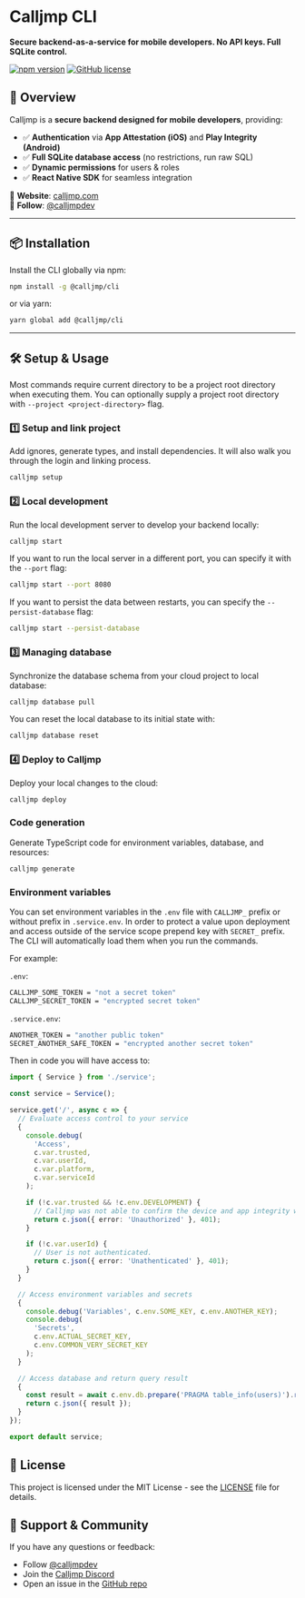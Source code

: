 # Calljmp CLI

**Secure backend-as-a-service for mobile developers. No API keys. Full SQLite control.**

[![npm version](https://img.shields.io/npm/v/@calljmp/cli)](https://www.npmjs.com/package/@calljmp/cli)
[![GitHub license](https://img.shields.io/github/license/Calljmp/calljmp-cli)](LICENSE)

## 🚀 Overview

Calljmp is a **secure backend designed for mobile developers**, providing:

- ✅ **Authentication** via **App Attestation (iOS)** and **Play Integrity (Android)**
- ✅ **Full SQLite database access** (no restrictions, run raw SQL)
- ✅ **Dynamic permissions** for users & roles
- ✅ **React Native SDK** for seamless integration

🔹 **Website**: [calljmp.com](https://calljmp.com)  
🔹 **Follow**: [@calljmpdev](https://x.com/calljmpdev)

---

## 📦 Installation

Install the CLI globally via npm:

```sh
npm install -g @calljmp/cli
```

or via yarn:

```sh
yarn global add @calljmp/cli
```

---

## 🛠️ Setup & Usage

Most commands require current directory to be a project root directory when executing them. You can optionally supply a project root directory with `--project <project-directory>` flag.

### 1️⃣ Setup and link project

Add ignores, generate types, and install dependencies. It will also walk you through the login and linking process.

```sh
calljmp setup
```

### 2️⃣ Local development

Run the local development server to develop your backend locally:

```sh
calljmp start
```

If you want to run the local server in a different port, you can specify it with the `--port` flag:

```sh
calljmp start --port 8080
```

If you want to persist the data between restarts, you can specify the `--persist-database` flag:

```sh
calljmp start --persist-database
```

### 3️⃣ Managing database

Synchronize the database schema from your cloud project to local database:

```sh
calljmp database pull
```

You can reset the local database to its initial state with:

```sh
calljmp database reset
```

### 4️⃣ Deploy to Calljmp

Deploy your local changes to the cloud:

```sh
calljmp deploy
```

### Code generation

Generate TypeScript code for environment variables, database, and resources:

```sh
calljmp generate
```

### Environment variables

You can set environment variables in the `.env` file with `CALLJMP_` prefix or without prefix in `.service.env`. In order to protect a value upon deployment and access outside of the service scope prepend key with `SECRET_` prefix. The CLI will automatically load them when you run the commands.

For example:

`.env`:

```sh
CALLJMP_SOME_TOKEN = "not a secret token"
CALLJMP_SECRET_TOKEN = "encrypted secret token"
```

`.service.env`:

```sh
ANOTHER_TOKEN = "another public token"
SECRET_ANOTHER_SAFE_TOKEN = "encrypted another secret token"
```

Then in code you will have access to:

```typescript
import { Service } from './service';

const service = Service();

service.get('/', async c => {
  // Evaluate access control to your service
  {
    console.debug(
      'Access',
      c.var.trusted,
      c.var.userId,
      c.var.platform,
      c.var.serviceId
    );

    if (!c.var.trusted && !c.env.DEVELOPMENT) {
      // Calljmp was not able to confirm the device and app integrity when the service was called.
      return c.json({ error: 'Unauthorized' }, 401);
    }

    if (!c.var.userId) {
      // User is not authenticated.
      return c.json({ error: 'Unathenticated' }, 401);
    }
  }

  // Access environment variables and secrets
  {
    console.debug('Variables', c.env.SOME_KEY, c.env.ANOTHER_KEY);
    console.debug(
      'Secrets',
      c.env.ACTUAL_SECRET_KEY,
      c.env.COMMON_VERY_SECRET_KEY
    );
  }

  // Access database and return query result
  {
    const result = await c.env.db.prepare('PRAGMA table_info(users)').run();
    return c.json({ result });
  }
});

export default service;
```

## 📄 License

This project is licensed under the MIT License - see the [LICENSE](LICENSE) file for details.

## 💬 Support & Community

If you have any questions or feedback:

- Follow [@calljmpdev](https://x.com/calljmpdev)
- Join the [Calljmp Discord](https://discord.gg/DHsrADPUC6)
- Open an issue in the [GitHub repo](https://github.com/Calljmp/calljmp-cli/issues)
